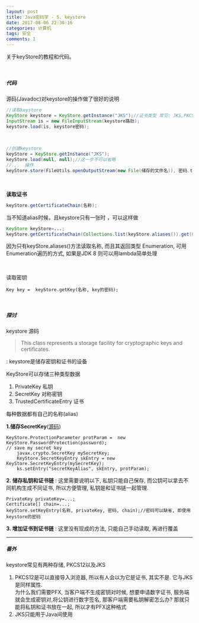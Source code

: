 ```yaml
---
layout: post
title: Java密码学 - 5. keystore
date: 2017-08-06 22:30:16
categories: 计算机
tags: 安全 
comments: 1
---
```


关于keyStore的教程和代码。

<br>

##### 代码

源码(Javadoc)对keystore的操作做了很好的说明

```java
//读取keystore
KeyStore keystore = KeyStore.getInstance("JKS");//证书类型 常见: JKS,PKCS12
InputStream is = new FileInputStream(keystore路劲);
keystore.load(is, keystore密码);
```

<br>

```java
//创建keystore
keyStore = KeyStore.getInstance("JKS");
keyStore.load(null, null);//这一步不可以省略
//...  操作
keyStore.store(FileUtils.openOutputStream(new File(储存的文件名)), 密码.toCharArray());
```

<br>

**读取证书**

```java
keyStore.getCertificateChain(名称);
```

当不知道alias时候，且keystore只有一张时 ，可以这样做

```java
KeyStore keyStore=...;
keyStore.getCertificateChain(Collections.list(keyStore.aliases()).get(0));
```
因为只有keyStore.aliases()方法读取名称, 而且其返回类型 Enumeration, 可用Enumeration遍历的方式, 如果是JDK 8  则可以用lambda简单处理

<br>

读取密钥

```
Key key =  keyStore.getKey(名称, key的密码);
```

<br>

##### 探讨

keystore 源码
> This class represents a storage facility for cryptographic keys and certificates.

: keystore是储存密钥和证书的设备


KeyStore可以存储三种类型数据

1. PrivateKey 私钥
2. SecretKey 对称密钥
3. TrustedCertificateEntry 证书

每种数据都有自己的名称(alias) 

**1.储存SecretKey**([源码](https://docs.oracle.com/javase/7/docs/api/java/security/KeyStore.html))

```
KeyStore.ProtectionParameter protParam =  new KeyStore.PasswordProtection(password);
// save my secret key
    javax.crypto.SecretKey mySecretKey;
    KeyStore.SecretKeyEntry skEntry = new KeyStore.SecretKeyEntry(mySecretKey);
    ks.setEntry("secretKeyAlias", skEntry, protParam);
```
**2. 储存私钥和证书链**
: 这里需要说明以下,  私钥只能自己保存, 而公钥可以拿去不同机构生成不同证书, 所以方便管理, 私钥是和证书链一起管理.

```
PrivateKey privateKey=...;
Certificate[] chain=...;
keyStore.setKeyEntry(名称, privateKey, 密码, chain);//密码可以缺省, 即使用keystore的密码
```
**3. 增加证书到证书链**
: 这里没有现成的方法, 只能自己手动读取, 再进行覆盖

---
##### **番外**

keystore常见有两种存储, PKCS12以及JKS

1. PKCS12是可以直接导入浏览器, 所以有人会以为它是证书, 其实不是. 它与JKS是同样属性.   
	为什么我们需要PFX, 当客户端不生成密钥对时候, 想要申请数字证书, 服务端就会生成密钥对,将公钥进行数字签名, 那客户端需要私钥解密怎么办? 那就只能将私钥和证书放在一起, 所以才有PFX这种格式
2. JKS只能用于Java间使用